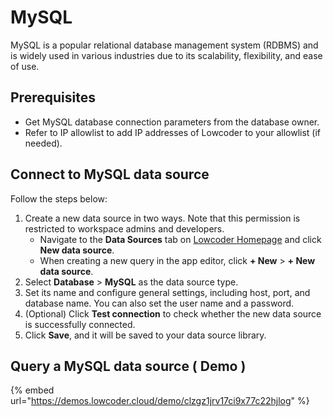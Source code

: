 # MySQL

MySQL is a popular relational database management system (RDBMS) and is widely used in various industries due to its scalability, flexibility, and ease of use.

## Prerequisites

* Get MySQL database connection parameters from the database owner.
* Refer to IP allowlist to add IP addresses of Lowcoder to your allowlist (if needed).

## Connect to MySQL data source

Follow the steps below:

1. Create a new data source in two ways. Note that this permission is restricted to workspace admins and developers.
   * Navigate to the **Data Sources** tab on [Lowcoder Homepage](https://lowcoder.dev) and click **New data source**.
   * When creating a new query in the app editor, click **+ New** > **+ New data source**.
2. Select **Database** > **MySQL** as the data source type.
3. Set its name and configure general settings, including host, port, and database name. You can also set the user name and a password.
4. (Optional) Click **Test connection** to check whether the new data source is successfully connected.
5. Click **Save**, and it will be saved to your data source library.

## Query a MySQL data source ( Demo )

{% embed url="https://demos.lowcoder.cloud/demo/clzgz1jrv17ci9x77c22hjlog" %}
